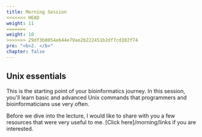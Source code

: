 ```yaml
---
title: Morning Session
<<<<<<< HEAD
weight: 11
=======
weight: 10
>>>>>>> 29df3b0054e644e79ae2b222451b2df7cd102f74
pre: "<b>2. </b>"
chapter: false
---
```


## Unix essentials

This is the starting point of your bioinformatics journey. In this session, you'll learn basic and advanced Unix commands that programmers and bioinformaticians use very often. 

Before we dive into the lecture, I would like to share with you a few resources that were very useful to me. [Click here]/morning/links if you are interested. 
